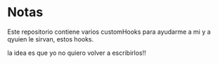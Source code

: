 # Notas

Este repositorio contiene varios customHooks para ayudarme a mi y a qyuien le sirvan, estos hooks.

la idea es que yo no quiero volver a escribirlos!! 